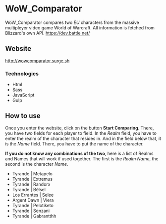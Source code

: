 
# WoW_Comparator
WoW_Comparator compares two *EU* characters from the massive multipleyer video game World of Warcraft.
All information is fetched from Blizzard's own API.
https://dev.battle.net/

## Website
http://wowcomparator.surge.sh

### Technologies
* Html
* Sass
* JavaScript
* Gulp

## How to use
Once you enter the website, click on the button **Start Comparing**. There, you have two fields for each player to field.
In the *Realm* field, you have to enter the realm of the character that resides in. And in the field below that, it is the *Name* field. There, you have to put the name of the character.

**If you do not know any combinations of the two**, here is a list of Realms and Names that will work if used together. The first is the *Realm Name*, the second is the character *Name*.

- Tyrande | Metapelo
- Tyrande | Extremus
- Tyrande | Randorx
- Tyrande | Bélsel
- Los Errantes | Selee
- Argent Dawn | Viera
- Tyrande | Pelotiketo
- Tyrande | Senzani
- Tyrande | Gabrantthh
